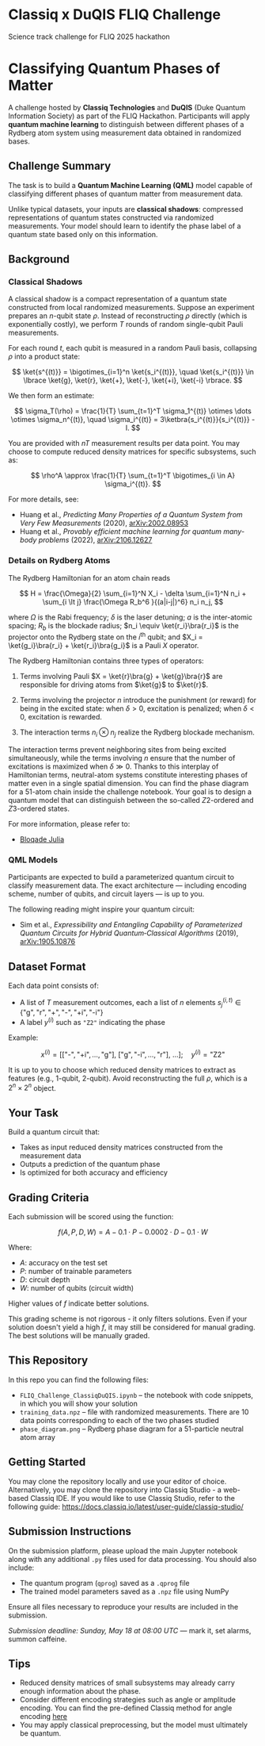 # Classiq x DuQIS FLIQ Challenge
Science track challenge for FLIQ 2025 hackathon

# Classifying Quantum Phases of Matter

A challenge hosted by **Classiq Technologies** and **DuQIS** (Duke Quantum Information Society) as part of the FLIQ Hackathon. Participants will apply **quantum machine learning** to distinguish between different phases of a Rydberg atom system using measurement data obtained in randomized bases.

## Challenge Summary

The task is to build a **Quantum Machine Learning (QML)** model capable of classifying different phases of quantum matter from measurement data.

Unlike typical datasets, your inputs are **classical shadows**: compressed representations of quantum states constructed via randomized measurements. Your model should learn to identify the phase label of a quantum state based only on this information.

## Background

### Classical Shadows

A classical shadow is a compact representation of a quantum state constructed from local randomized measurements. Suppose an experiment prepares an $n$-qubit state $\rho$. Instead of reconstructing $\rho$ directly (which is exponentially costly), we perform $T$ rounds of random single-qubit Pauli measurements.

For each round $t$, each qubit is measured in a random Pauli basis, collapsing $\rho$ into a product state:

$$
\ket{s^{(t)}} = \bigotimes_{i=1}^n \ket{s_i^{(t)}}, \quad \ket{s_i^{(t)}} \in \lbrace \ket{g}, \ket{r}, \ket{+}, \ket{-}, \ket{+i}, \ket{-i} \rbrace.
$$

We then form an estimate:

$$
\sigma_T(\rho) = \frac{1}{T} \sum_{t=1}^T \sigma_1^{(t)} \otimes \dots \otimes \sigma_n^{(t)}, \quad \sigma_i^{(t)} = 3\ketbra{s_i^{(t)}}{s_i^{(t)}} - I.
$$

You are provided with $nT$ measurement results per data point. You may choose to compute reduced density matrices for specific subsystems, such as:

$$
\rho^A \approx \frac{1}{T} \sum_{t=1}^T \bigotimes_{i \in A} \sigma_i^{(t)}.
$$

For more details, see:

- Huang et al., *Predicting Many Properties of a Quantum System from Very Few Measurements* (2020), [arXiv:2002.08953](https://arxiv.org/abs/2002.08953)
- Huang et al., *Provably efficient machine learning for quantum many-body problems* (2022), [arXiv:2106.12627](https://arxiv.org/abs/2106.12627)

### Details on Rydberg Atoms

The Rydberg Hamiltonian for an atom chain reads

$$
H = \frac{\Omega}{2} \sum_{i=1}^N X_i 
    - \delta \sum_{i=1}^N n_i 
    + \sum_{i \lt j} \frac{\Omega R_b^6 }{(a|i-j|)^6} n_i n_j,
$$

where $\Omega$ is the Rabi frequency; $\delta$ is the laser detuning; $a$ is the inter-atomic spacing; $R_b$ is the blockade radius; $n_i \equiv \ket{r_i}\bra{r_i}$ is the projector onto the Rydberg state on the $i^{\text{th}}$ qubit; and $X_i = \ket{g_i}\bra{r_i} + \ket{r_i}\bra{g_i}$ is a Pauli $X$ operator.

The Rydberg Hamiltonian contains three types of operators:

1. Terms involving Pauli $X = \ket{r}\bra{g} + \ket{g}\bra{r}$ are responsible for driving atoms from $\ket{g}$ to $\ket{r}$.

2. Terms involving the projector $n$ introduce the punishment (or reward) for being in the excited state: when $\delta > 0$, excitation is penalized; when $\delta < 0$, excitation is rewarded.

3. The interaction terms $n_i \otimes n_j$ realize the Rydberg blockade mechanism.

The interaction terms prevent neighboring sites from being excited simultaneously, while the terms involving $n$ ensure that the number of excitations is maximized when $\delta \gg 0$. Thanks to this interplay of Hamiltonian terms, neutral-atom systems constitute interesting phases of matter even in a single spatial dimension. You can find the phase diagram for a 51-atom chain inside the challenge notebook. Your goal is to design a quantum model that can distinguish between the so-called $Z2$-ordered and $Z3$-ordered states.

For more information, please refer to:
- [Bloqade Julia](https://queracomputing.github.io/Bloqade.jl/stable/tutorials/1.blockade/main/)

### QML Models

Participants are expected to build a parameterized quantum circuit to classify measurement data. The exact architecture — including encoding scheme, number of qubits, and circuit layers — is up to you.

The following reading might inspire your quantum circuit:

- Sim et al., *Expressibility and Entangling Capability of Parameterized Quantum Circuits for Hybrid Quantum‐Classical Algorithms* (2019), [arXiv:1905.10876](https://arxiv.org/abs/1905.10876)

## Dataset Format

Each data point consists of:

- A list of $T$ measurement outcomes, each a list of $n$ elements $s_j^{(i,t)} \in \lbrace\text{"g"}, \text{"r"}, \text{"+"}, \text{"-"}, \text{"+i"}, \text{"-i"}\rbrace$
- A label $y^{(i)}$ such as `"Z2"` indicating the phase

Example:

$$
x^{(i)} = \left[
\left[\text{"-"}, \text{"+i"}, \dots, \text{"g"}\right],\ 
\left[\text{"g"}, \text{"-i"}, \dots, \text{"r"}\right],\ 
\dots
\right]; \quad y^{(i)} = \text{"Z2"}
$$

It is up to you to choose which reduced density matrices to extract as features (e.g., 1-qubit, 2-qubit). Avoid reconstructing the full $\rho$, which is a $2^n \times 2^n$ object.

## Your Task

Build a quantum circuit that:

- Takes as input reduced density matrices constructed from the measurement data
- Outputs a prediction of the quantum phase
- Is optimized for both accuracy and efficiency

## Grading Criteria

Each submission will be scored using the function:

$$
f(A, P, D, W) = A - 0.1 \cdot P - 0.0002 \cdot D - 0.1 \cdot W
$$

Where:

- $A$: accuracy on the test set  
- $P$: number of trainable parameters  
- $D$: circuit depth  
- $W$: number of qubits (circuit width)

Higher values of $f$ indicate better solutions.

This grading scheme is not rigorous - it only filters solutions. Even if your solution doesn't yield a high $f$, it may still be considered for manual grading. The best solutions will be manually graded.

## This Repository

In this repo you can find the following files:
- `FLIQ_Challenge_ClassiqDuQIS.ipynb` – the notebook with code snippets, in which you will show your solution
- `training_data.npz` – file with randomized measurements. There are 10 data points corresponding to each of the two phases studied
- `phase_diagram.png` – Rydberg phase diagram for a 51-particle neutral atom array

## Getting Started

You may clone the repository locally and use your editor of choice. Alternatively, you may clone the repository into Classiq Studio - a web-based Classiq IDE.
If you would like to use Classiq Studio, refer to the following guide: https://docs.classiq.io/latest/user-guide/classiq-studio/

## Submission Instructions

On the submission platform, please upload the main Jupyter notebook along with any additional `.py` files used for data processing. You should also include:

- The quantum program (`qprog`) saved as a `.qprog` file  
- The trained model parameters saved as a `.npz` file using NumPy  

Ensure all files necessary to reproduce your results are included in the submission.

*Submission deadline: Sunday, May 18 at 08:00 UTC* — mark it, set alarms, summon caffeine.

## Tips

- Reduced density matrices of small subsystems may already carry enough information about the phase.
- Consider different encoding strategies such as angle or amplitude encoding. You can find the pre-defined Classiq method for angle encoding [here](https://docs.classiq.io/latest/explore/functions/qmod_library_reference/classiq_open_library/variational_data_encoding/variational_data_encoding/#encode-on-bloch)
- You may apply classical preprocessing, but the model must ultimately be quantum.
